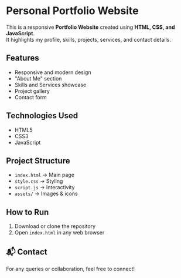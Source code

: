 #  Personal Portfolio Website

This is a responsive **Portfolio Website** created using **HTML, CSS, and JavaScript**.  
It highlights my profile, skills, projects, services, and contact details.

##  Features
- Responsive and modern design
- "About Me" section
- Skills and Services showcase
- Project gallery
- Contact form

##  Technologies Used
- HTML5
- CSS3
- JavaScript

##  Project Structure
- `index.html` → Main page
- `style.css` → Styling
- `script.js` → Interactivity
- `assets/` → Images & icons

##  How to Run
1. Download or clone the repository
2. Open `index.html` in any web browser

## 📬 Contact
For any queries or collaboration, feel free to connect!
